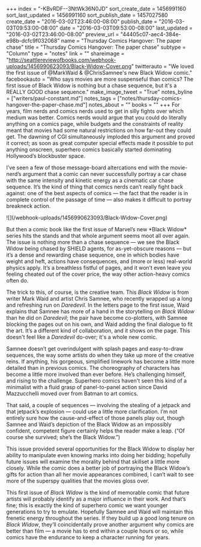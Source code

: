 +++
index = "-KBvRDF--3NtWk36N0JD"
sort_create_date = 1456991160
sort_last_updated = 1456991160
sort_publish_date = 1457027580
create_date = "2016-03-02T23:46:00-08:00"
publish_date = "2016-03-03T09:53:00-08:00"
date = "2016-03-03T09:53:00-08:00"
last_updated = "2016-03-02T23:46:00-08:00"
preview_url = "44405c07-aec4-384e-e98b-dcfc9f032068"
name = "Thursday Comics Hangover: The paper chase"
title = "Thursday Comics Hangover: The paper chase"
subtype = "Column"
type = "notes"
link = ""
shareimage = "http://seattlereviewofbooks.com/webhook-uploads/1456990623093/Black-Widow-Cover.png"
twitterauto = "We loved the first issue of @MarkWaid & @ChrisSamnee's new Black Widow comic."
facebookauto = "Who says movies are more suspenseful than comics? The first issue of Black Widow is nothing but a chase sequence, but it's a REALLY GOOD chase sequence."
make_image_tweet = "True"
notes_byline = ["writers/paul-constant.md"]
notes_tags = ["notes/thursday-comics-hangover-the-paper-chase.md"]
notes_about = ""
books = ""
+++
For years, film nerds and comics nerds used to get in silly fights over which medium was better. Comics nerds would argue that you could do literally anything on a comics page, while budgets and the constraints of reality meant that movies had some natural restrictions on how far-out they could get. The dawning of CGI simultaneously imploded this argument and proved it correct; as soon as great computer special effects made it possible to put anything onscreen, superhero comics basically started dominating Hollywood’s blockbuster space.

I’ve seen a few of those message-board altercations end with the movie-nerd’s argument that a comic can never successfully portray a car chase with the same intensity and kinetic energy as a cinematic car chase sequence. It’s the kind of thing that comics nerds can’t really fight back against: one of the best aspects of comics — the fact that the reader is in complete control of the passage of time — also makes it difficult to portray breakneck action. 

<p class="image-left">![](/webhook-uploads/1456990623093/Black-Widow-Cover.png)</p>But then a comic book like the first issue of Marvel’s new *Black Widow* series hits the stands and that whole argument seems moot all over again. The issue is nothing more than a chase sequence — we see the Black Widow being chased by SHIELD agents, for as-yet-obscure reasons — but it’s a dense and rewarding chase sequence, one in which bodies have weight and heft, actions have consequences, and (more or less) real-world physics apply. It’s a breathless fistful of pages, and it won’t even leave you feeling cheated out of the cover price, the way other action-heavy comics often do.

The trick to this, of course, is the creative team. This *Black Widow* is from writer Mark Waid and artist Chris Samnee, who recently wrapped up a long and refreshing run on *Daredevil*. In the letters page to the first issue, Waid explains that Samnee has more of a hand in the storytelling on *Black Widow* than he did on *Daredevil*; the pair have become co-plotters, with Samnee blocking the pages out on his own, and Waid adding the final dialogue to fit the art. It’s a different kind of collaboration, and it shows on the page. This doesn't feel like a *Daredevil* do-over; it's a whole new comic.

Samnee doesn’t get overindulgent with splash pages and easy-to-draw sequences, the way some artists do when they take up more of the creative reins. If anything, his gorgeous, simplified linework has become a little more detailed than in previous comics. The choreography of characters has become a little more involved than ever before. He’s challenging himself, and rising to the challenge. Superhero comics haven't seen this kind of a minimalist with a fluid grasp of panel-to-panel action since David Mazzucchelli moved over from Batman to art comics. 

That said, a couple of sequences — involving the stealing of a jetpack and that jetpack’s explosion — could use a little more clarification. I’m not entirely sure how the cause-and-effect of those panels play out, though Samnee and Waid’s depiction of the Black Widow as an impossibly confident, competent figure certainly helps the reader make a leap. (“Of course she survived; she’s the Black Widow.”)

This issue provided several opportunities for the Black Widow to display her ability to manipulate even knowing marks into doing her bidding; hopefully future issues will examine the morality behind that skillset a little more closely. While the comic does a better job of portraying the Black Widow’s gifts for action than all her movie appearances combined, I can’t wait to see more of the superspy qualities that the movies gloss over.

This first issue of *Black Widow* is the kind of memorable comic that future artists will probably identify as a major influence in their work. And that’s fine; this is exactly the kind of superhero comic we want younger generations to try to emulate. Hopefully Samnee and Waid will maintain this frenetic energy throughout the series. If they build up a good long tenure on *Black Widow*, they’ll coincidentally prove another argument why comics are better than film — a movie has to end within a couple hours or so, while comics have the endurance to keep a character running for years.
